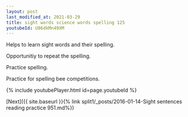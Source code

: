 ```yaml
---
layout: post
last_modified_at: 2021-03-29
title: sight words science words spelling 125
youtubeId: U86dkMn49XM
---
```

 
 
Helps to learn sight words and their spelling.

Opportunitiy to repeat the spelling. 

Practice spelling. 
 
Practice for spelling bee competitions. 
 
{% include youtubePlayer.html id=page.youtubeId %}
 
 

[Next]({{ site.baseurl }}{% link  split1/_posts/2016-01-14-Sight sentences reading practice 951.md%})
 
